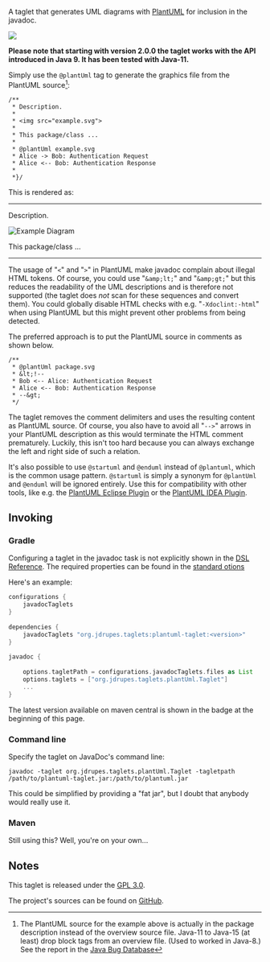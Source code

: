A taglet that generates UML diagrams with 
[PlantUML](http://plantuml.sourceforge.net/) for inclusion in the javadoc.

<a href="https://search.maven.org/#search%7Cga%7C1%7Cg%3A%22org.jdrupes.taglets%22%20AND%20a%3A%22plantuml-taglet%22"><img src="https://img.shields.io/maven-central/v/org.jdrupes.taglets/plantuml-taglet.svg"></a>
  
**Please note that starting with version 2.0.0 the taglet works with 
the API introduced in Java 9. It has been tested with Java-11.**
  
Simply use the `@plantUml` tag to generate the graphics file from the 
PlantUML source[^1]:

```
/**
 * Description.
 *
 * <img src="example.svg">
 *
 * This package/class ...
 *
 * @plantUml example.svg
 * Alice -> Bob: Authentication Request
 * Alice <-- Bob: Authentication Response
 *
 *}/
```

This is rendered as:
 
---
 
Description.
 
![Example Diagram](org/jdrupes/taglets/plantUml/example.svg)
 
This package/class ...
 
---

[^1]: The PlantUML source for the example above is actually 
    in the package description instead of the overview source file.
    Java-11 to Java-15 (at least) drop block tags from an overview file.
    (Used to worked in Java-8.) See the report in the
    [Java Bug Database](https://bugs.java.com/bugdatabase/view_bug.do?bug_id=JDK-8264274)
 
The usage of "`<`" and "`>`" in PlantUML make javadoc complain about 
illegal HTML tokens. Of course, you could use "`&amp;lt;`" and "`&amp;gt;`" but 
this reduces the readability of the UML descriptions and is therefore
not supported (the taglet does *not* scan for these sequences and convert
them). You could globally disable HTML checks with e.g. "`-Xdoclint:-html`"
when using PlantUML but this might prevent other problems from being detected.

The preferred approach is to put the PlantUML source in comments as
shown below.

```
/**
 * @plantUml package.svg
 * &lt;!--
 * Bob <-- Alice: Authentication Request
 * Alice <-- Bob: Authentication Response
 * --&gt;
 */
```

The taglet removes the comment delimiters and uses the resulting content
as PlantUML source. Of course, you also have to avoid all "`-->`" arrows in 
your PlantUML description as this would terminate the HTML comment 
prematurely. Luckily, this isn't too hard because you can always exchange 
the left and right side of such a relation.
 
It's also possible to use `@startuml` and `@enduml` instead of `@plantuml`, 
which is the common usage pattern. `@startuml` is simply a synonym for 
`@plantUml` and `@enduml` will be ignored entirely. Use this for
compatibility with other tools, like e.g. the 
[PlantUML Eclipse Plugin](http://plantuml.com/eclipse) or the
[PlantUML IDEA Plugin](https://github.com/esteinberg/plantuml4idea).
 

Invoking
--------

### Gradle
 
Configuring a taglet in the javadoc task is not explicitly shown in the
[DSL Reference](https://docs.gradle.org/current/dsl/org.gradle.api.tasks.javadoc.Javadoc.html).
The required properties can be found in the 
[standard otions](https://docs.gradle.org/current/javadoc/org/gradle/external/javadoc/StandardJavadocDocletOptions.html)
 
Here's an example:
 
```gradle
configurations {
    javadocTaglets
}
 
dependencies {
    javadocTaglets "org.jdrupes.taglets:plantuml-taglet:<version>"
}
 
javadoc {
 
    options.tagletPath = configurations.javadocTaglets.files as List
    options.taglets = ["org.jdrupes.taglets.plantUml.Taglet"]
    ...
}
```
 
The latest version available on maven central is shown in the badge at the
beginning of this page.
 
### Command line
 
Specify the taglet on JavaDoc's command line:
 
```
javadoc -taglet org.jdrupes.taglets.plantUml.Taglet -tagletpath /path/to/plantuml-taglet.jar:/path/to/plantuml.jar
```
 
This could be simplified by providing a "fat jar", but I doubt that anybody would
really use it.
 
 
### Maven
 
Still using this? Well, you're on your own...
 
Notes
-----

This taglet is released under the
[GPL 3.0](http://www.gnu.org/licenses/gpl-3.0-standalone.html).

The project's sources can be found on 
[GitHub](https://github.com/mnlipp/jdrupes-taglets).
